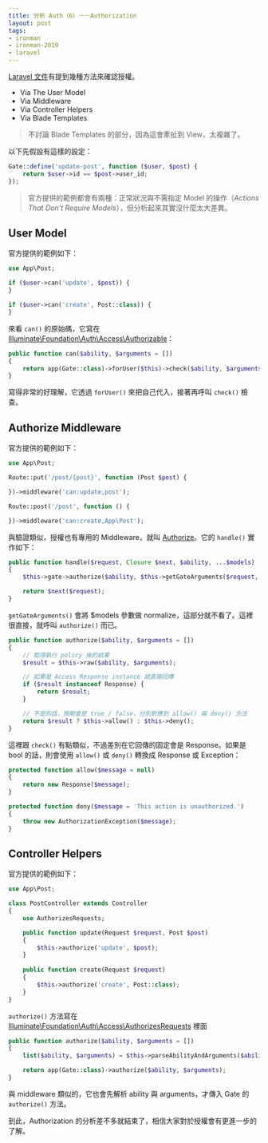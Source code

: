 ```yaml
---
title: 分析 Auth（6）－－Authorization
layout: post
tags:
- ironman
- ironman-2019
- laravel
---
```


[Laravel 文件](https://laravel.com/docs/5.7/authorization#authorizing-actions-using-policies)有提到幾種方法來確認授權。

* Via The User Model
* Via Middleware
* Via Controller Helpers
* Via Blade Templates

> 不討論 Blade Templates 的部分，因為這會牽扯到 View，太複雜了。

以下先假設有這樣的設定：

```php
Gate::define('update-post', function ($user, $post) {
    return $user->id == $post->user_id;
});
```

> 官方提供的範例都會有兩種：正常狀況與不需指定 Model 的操作（*Actions That Don't Require Models*），但分析起來其實沒什麼太大差異。

## User Model

官方提供的範例如下：

```php
use App\Post;

if ($user->can('update', $post)) {
}

if ($user->can('create', Post::class)) {
}
```

來看 `can()` 的原始碼，它寫在 [Illuminate\Foundation\Auth\Access\Authorizable][]：

```php
public function can($ability, $arguments = [])
{
    return app(Gate::class)->forUser($this)->check($ability, $arguments);
}
```

寫得非常的好理解，它透過 `forUser()` 來把自己代入，接著再呼叫 `check()` 檢查。

## Authorize Middleware

官方提供的範例如下：

```php
use App\Post;

Route::put('/post/{post}', function (Post $post) {

})->middleware('can:update,post');

Route::post('/post', function () {

})->middleware('can:create,App\Post');
```

與驗證類似，授權也有專用的 Middleware，就叫 [Authorize][]。它的 `handle()` 實作如下：

```php
public function handle($request, Closure $next, $ability, ...$models)
{
    $this->gate->authorize($ability, $this->getGateArguments($request, $models));

    return $next($request);
}
```

`getGateArguments()` 會將 $models 參數做 normalize，這部分就不看了。這裡很直接，就呼叫 `authorize()` 而已。

```php
public function authorize($ability, $arguments = [])
{
    // 取得執行 policy 後的結果
    $result = $this->raw($ability, $arguments);

    // 如果是 Access Response instance 就直接回傳 
    if ($result instanceof Response) {
        return $result;
    }

    // 不是的話，預期會是 true / false，分別對應到 allow() 與 deny() 方法
    return $result ? $this->allow() : $this->deny();
}
```

這裡跟 `check()` 有點類似，不過差別在它回傳的固定會是 Response。如果是 bool 的話，則會使用 `allow()` 或 `deny()` 轉換成 Response 或 Exception：

```php
protected function allow($message = null)
{
    return new Response($message);
}

protected function deny($message = 'This action is unauthorized.')
{
    throw new AuthorizationException($message);
}
```

## Controller Helpers

官方提供的範例如下：

```php
use App\Post;

class PostController extends Controller
{
    use AuthorizesRequests;

    public function update(Request $request, Post $post)
    {
        $this->authorize('update', $post);
    }
    
    public function create(Request $request)
    {
        $this->authorize('create', Post::class);
    }
}
```

`authorize()` 方法寫在 [Illuminate\Foundation\Auth\Access\AuthorizesRequests][] 裡面

```php
public function authorize($ability, $arguments = [])
{
    list($ability, $arguments) = $this->parseAbilityAndArguments($ability, $arguments);

    return app(Gate::class)->authorize($ability, $arguments);
}
```

與 middleware 類似的，它也會先解析 ability 與 arguments，才傳入 Gate 的 `authorize()` 方法。

到此，Authorization 的分析差不多就結束了，相信大家對於授權會有更進一步的了解。

[Authorize]: https://github.com/laravel/framework/blob/v5.7.6/src/Illuminate/Auth/Middleware/Authorize.php
[Illuminate\Foundation\Auth\Access\AuthorizesRequests]: https://github.com/laravel/framework/blob/v5.7.6/src/Illuminate/Foundation/Auth/Access/AuthorizesRequests.php
[Illuminate\Foundation\Auth\Access\Authorizable]: https://github.com/laravel/framework/blob/v5.7.6/src/Illuminate/Foundation/Auth/Access/Authorizable.php
